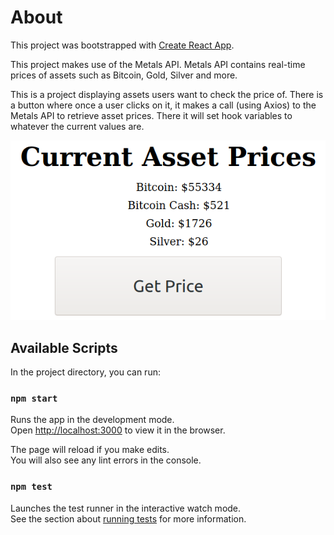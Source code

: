 # About

This project was bootstrapped with [Create React App](https://github.com/facebook/create-react-app).

This project makes use of the Metals API. Metals API contains real-time prices of assets such as Bitcoin, Gold, Silver and more.

This is a project displaying assets users want to check the price of. There is a button
where once a user clicks on it, it makes a call (using Axios) to the Metals API to retrieve asset prices. There it will set hook variables to whatever the current values are.

![Screenshot of Asset Price Checker](public/Asset-Price-Checker-UI.png)

## Available Scripts

In the project directory, you can run:

### `npm start`

Runs the app in the development mode.\
Open [http://localhost:3000](http://localhost:3000) to view it in the browser.

The page will reload if you make edits.\
You will also see any lint errors in the console.

### `npm test`

Launches the test runner in the interactive watch mode.\
See the section about [running tests](https://facebook.github.io/create-react-app/docs/running-tests) for more information.
